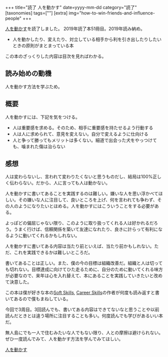 +++
title="読了 人を動かす"
date=yyyy-mm-dd
category="読了"
[taxonomies]
tags=[""]
[extra]
img="how-to-win-friends-and-influence-people"
+++

[人を動かす](https://amzn.to/3dcDvTa)を読了しました。
2019年読了本51冊目。2019年読み納め。

* 人を動かしたり、変えたり、対立している相手から利を引き出したりしたいときの原則がまとまっている本

この本のざっくりした内容は目次を見ればわかる。

## 読み始めの動機

人を動かす方法を学ぶため。

## 概要

人を動かすには、下記を気をつける。

* 人は重要感を求める。そのため、相手に重要感を持たせるよう行動する
* 人は人に求められて、意見を変えない。自分で変えるように仕向ける
* 人と争って勝ってもメリットは多くない。細道で出会った犬をやっつけても、噛まれた傷は治らない

## 感想

人は変わらないし、言われて変わりたくないと思うものだし、結局は100%正しく伝わらない。だから、人に言っても人は動かない。

人を動かすに書いてあることを実践するのは難しい。嫌いな人を思い浮かべてほしい。その嫌いな人に注目して、良いところを上げ、何を言われても争わず、その人のようになりたいとほめる。人を動かすにはこういうことをする必要がある。

よっぽどの偏屈じゃない限り、このように取り扱ってくれる人は好かれるだろう。うまく行けば、信頼関係を築いて友達になれたり、良きに計らって有利になるように動いてくれるかもしれない。

人を動かすに書いてある内容は当たり前といえば、当たり前かもしれない。ただ、これを実践できるかは難しいところだ。

書いてあることは正しい。また、僕の今の目標は組織改善だ。組織と人は切っても切れない。目標達成に向けてひた走るために、自分のために動いてくれる味方が必要なので、来年は心を入れ替えて、本にあることを実践していきたいと改めて決意した。

この本は僕が好きな本の[Soft Skills](https://amzn.to/33t58mu), [Career Skills](https://amzn.to/2TYrWYc)の作者が何度も読み返すと書いてあるので僕もまねしている。

今回で3周目。3回読んでも、書いてある内容はできてないなと思うことや以前読んだときとは違う場所に注目することも多い。何度読んでも学びがあるいい本だ。

無人島にでも一人で住むみたいな人でもない限り、人との摩擦は避けられない。ぜひ一度読んでみて、人を動かす方法を学んでみてほしい。

[人を動かす](https://amzn.to/3dcDvTa)